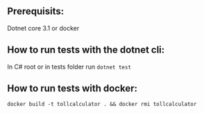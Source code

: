 ## Prerequisits:
Dotnet core 3.1 or docker

## How to run tests with the dotnet cli:
In C# root or in tests folder run `dotnet test`

## How to run tests with docker:
`docker build -t tollcalculator . && docker rmi tollcalculator`

